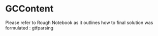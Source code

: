 # GCContent
Please refer to Rough Notebook as it outlines how to final solution was formulated : gtfparsing

